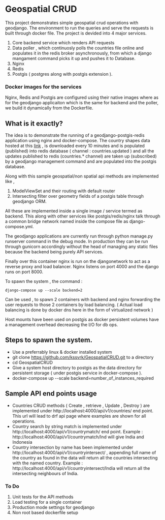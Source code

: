 # Geospatial CRUD

This project demonstrates simple geospatial crud operations with geodjango. The environment to run the queries and serve the requests is built through docker file. The project is devided into 4 major services.

 1. Core backend service which renders API requests
 2. Data poller , which continuosly polls the countries file online and populates it in the redis broker asynchronously, from which a django mangament command picks it up and pushes it to Database.
 3. Nginx
 4. Redis
 5. Postgis ( postgres along with postgis extension ).

### Docker images for the services

Nginx, Redis and Postgis are configured using their native images where as for the geodjango applicaiton which is the same for backend and the poller, we build it dynamically from the Dockerfile.


## What is it exactly?

The idea is to demonstrate the running of a geodjango-postgis-redis application using nginx and docker-compose. The country shapes data hosted at this [link](https://raw.githubusercontent.com/johan/world.geo.json/master/countries.geo.json) , is downloaded every 10 minutes and is populated (published) into redis database ( channel : countries.updated ) and all the updates published to redis (countries.* channel) are taken up (subscribed) by a geodjango management command and are populated into the postgis database.

Along with this sample geospatial/non spatial api methods are implemented like , 

 1. ModelViewSet and their routing with default router
 2. Intersecting filter over geometry fields of a postgis table through geodjango ORM.

All these are implemented inside a single image / service termed as backend. This along with other services like postgis/redis/nginx talk through a common bridge network named inside the compose file as django-compose.yml. 

The geodjango applications are currently run through python manage.py runserver command in the debug mode. In production they can be run through gunicorn accordingly without the head of managing any static files because the backend being purely API services.

Finally over this container nginx is run on the djangonetwork to act as a reverse proxy and load balancer. Nginx listens on port 4000 and the django runs on port 8000. 

To spawn the system , the command :

    django-compose up --scale backend=2

Can be used , to spawn 2 containers with backend and nginx forwarding the user requests to those 2 containers by load balancing. ( Actual load balancing is done by docker dns here in the form of  virtualized network )

Host mounts have been used on postgis as docker persistent volumes have a management overhead decreasing the I/O for db ops.

## Steps to spawn the system.

 - Use a preferrably linux & docker installed system 
 - git clone https://github.com/kssvrk/GeospatialCRUD.git to a directory
 - cd GeospatialCRUD
 - Give a system host directory to postgis as the data directory for persistent storage ( under postgis service in docker-compose ).
 - docker-compose up --scale backend=number_of_instances_required
## Sample API end points usage

 - Countries CRUD methods ( Create , retrieve , Update , Destroy ) are implemented under http://localhost:4000/api/v1/countries/ end point. This url will lead to drf api page where examples are shown for all operations.
 - Country search by string match is implemented under http://localhost:4000/api/v1/countrymatch/ end point. Example :
 http://localhost:4000/api/v1/countrymatch/Ind will give India and Indonesia
 - Country intersection by name has been implemented under http://localhost:4000/api/v1/countryintersect/ , appending full name of the country as found in the data will return all the countries intersecting with the named country. Example : http://localhost:4000/api/v1/countryintersect/India will return all the intersecting neighbours of India. 
 

### To Do

 1. Unit tests for the API methods
 2. Load testing for a single container
 3. Production mode settings for geodjango
 4. Non root based dockerfile setup


